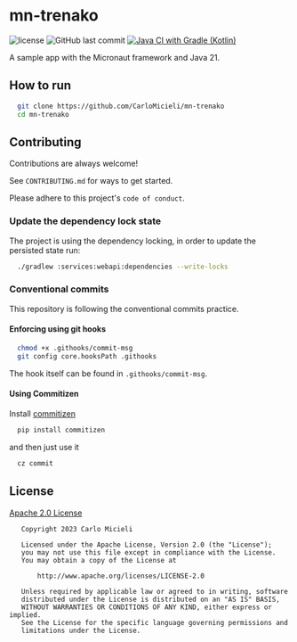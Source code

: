 # mn-trenako

![license](https://img.shields.io/github/license/CarloMicieli/mn-trenako)
![GitHub last commit](https://img.shields.io/github/last-commit/CarloMicieli/mn-trenako)
[![Java CI with Gradle (Kotlin)](https://github.com/CarloMicieli/mn-trenako/actions/workflows/ci.yaml/badge.svg)](https://github.com/CarloMicieli/mn-trenako/actions/workflows/ci.yaml)

A sample app with the Micronaut framework and Java 21.

## How to run

```bash
  git clone https://github.com/CarloMicieli/mn-trenako
  cd mn-trenako
```

## Contributing

Contributions are always welcome!

See `CONTRIBUTING.md` for ways to get started.

Please adhere to this project's `code of conduct`.

### Update the dependency lock state

The project is using the dependency locking, in order to update the persisted state run:

```bash
  ./gradlew :services:webapi:dependencies --write-locks
```

### Conventional commits

This repository is following the conventional commits practice.

#### Enforcing using git hooks

```bash
  chmod +x .githooks/commit-msg
  git config core.hooksPath .githooks
```

The hook itself can be found in `.githooks/commit-msg`.

#### Using Commitizen

Install [commitizen](https://github.com/commitizen-tools/commitizen)

```bash
  pip install commitizen
```

and then just use it

```bash
  cz commit
```

## License

[Apache 2.0 License](https://choosealicense.com/licenses/apache-2.0/)

```
   Copyright 2023 Carlo Micieli

   Licensed under the Apache License, Version 2.0 (the "License");
   you may not use this file except in compliance with the License.
   You may obtain a copy of the License at

       http://www.apache.org/licenses/LICENSE-2.0

   Unless required by applicable law or agreed to in writing, software
   distributed under the License is distributed on an "AS IS" BASIS,
   WITHOUT WARRANTIES OR CONDITIONS OF ANY KIND, either express or implied.
   See the License for the specific language governing permissions and
   limitations under the License.
```

